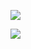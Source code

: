 
[<img src="https://nicholaskrause.github.io/Certifications/img/google_adwords_certified.svg?raw=true" target="_blank">](https://www.google.com/partners/#i_profile;idtf=109020333178045359296)

[<img src="https://nicholaskrause.github.io/Certifications/img/google_adwords_certified.svg?raw=true" target="_blank">](http://www.ilsos.gov/notary/index.jsp)
